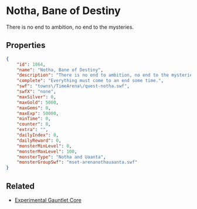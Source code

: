 # Notha, Bane of Destiny

There is no end to ambition, no end to the mysteries.

## Properties

```json
{
    "id": 1864,
    "name": "Notha, Bane of Destiny",
    "description": "There is no end to ambition, no end to the mysteries.",
    "complete": "Everything must come to an end some time.",
    "swf": "towns\/TimeArena\/quest-notha.swf",
    "swfX": "none",
    "maxSilver": 0,
    "maxGold": 5000,
    "maxGems": 0,
    "maxExp": 50000,
    "minTime": 0,
    "counter": 0,
    "extra": "",
    "dailyIndex": 0,
    "dailyReward": 0,
    "monsterMinLevel": 0,
    "monsterMaxLevel": 100,
    "monsterType": "Notha and Uaanta",
    "monsterGroupSwf": "mset-arenanothauaanta.swf"
}
```

## Related

- [Experimental Gauntlet Core](../items/20500-experimental-gauntlet-core.md)

